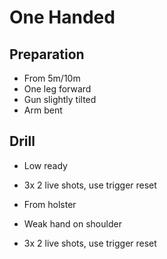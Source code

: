 # One Handed

## Preparation 

* From 5m/10m
* One leg forward
* Gun slightly tilted
* Arm bent

## Drill

* Low ready
* 3x 2 live shots, use trigger reset

* From holster
* Weak hand on shoulder
* 3x 2 live shots, use trigger reset
